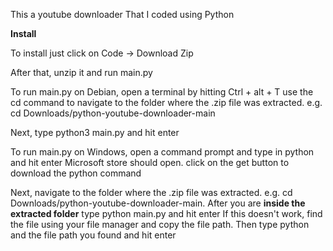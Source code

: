 This a youtube downloader That I coded using Python

**Install**

To install just click on Code -> Download Zip

After that, unzip it and run main.py

To run main.py on Debian, open a terminal by hitting Ctrl + alt + T
use the cd command to navigate to the folder where the .zip file was extracted. e.g. cd Downloads/python-youtube-downloader-main

Next, type python3 main.py and hit enter

To run main.py on Windows, open a command prompt and type in python and hit enter
Microsoft store should open. click on the get button to download the python command

Next, navigate to the folder where the .zip file was extracted. e.g. cd Downloads/python-youtube-downloader-main.
After you are **inside the extracted folder** type python main.py and hit enter
If this doesn't work, find the file using your file manager and copy the file path. Then type python and the file path you found and hit enter
